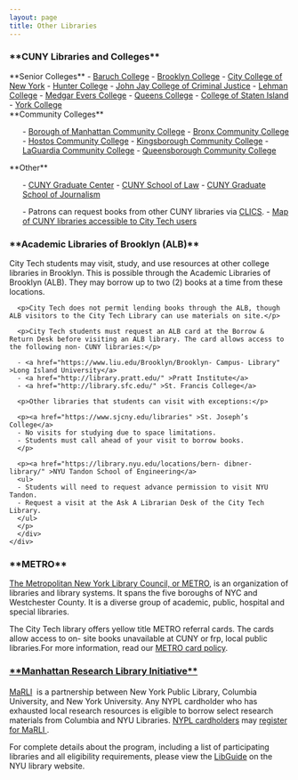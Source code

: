 ```yaml
--- 
layout: page
title: Other Libraries
--- 
```

<div class="card- group">
  <div class="card card- default">
    <div class="card- heading">
      <h3 class="card- title">
        **CUNY Libraries and Colleges**
      </h3>
    </div>
    <div>
      <div class="card- body">
        <div class="row">
        <div class="col- md- 4">
**Senior Colleges**
- <a href="https://library.baruch.cuny.edu/" target="_blank" >Baruch College</a>
- <a href="http://academic.brooklyn.cuny.edu/library/" target="_blank" >Brooklyn College</a>
- <a href="http://www.ccny.cuny.edu/library/" target="_blank" >City College of New York</a>
- <a href="http://library.hunter.cuny.edu/" target="_blank" >Hunter College</a>
- <a href="http://www.lib.jjay.cuny.edu/" target="_blank" >John Jay College of Criminal Justice</a>
- <a href="https://www.lehman.edu/library/" target="_blank" >Lehman College</a>
- <a href="http://www.mec.cuny.edu/library" target="_blank" >Medgar Evers College</a>
- <a href="http://www.qc.edu/Library/index.html" target="_blank" >Queens College</a>
- <a href="http://www.library.csi.cuny.edu/" target="_blank" >College of Staten Island</a>
- <a href="http://www.york.cuny.edu/library/" target="_blank" >York College</a></ul></ul>
</div>
      <div class="col- md- 4">
**Community Colleges**<ul>
- <a href="http://lib1.bmcc.cuny.edu/lib/" target="_blank" >Borough of Manhattan Community College</a>
- <a href="http://www.bcc.cuny.edu/library/" target="_blank" >Bronx Community College</a>
- <a href="http://www.hostos.cuny.edu/library/index.htm" target="_blank" >Hostos Community College</a>
- <a href="https://www.kbcc.cuny.edu/kcclibrary/Homepage.html" target="_blank" >Kingsborough Community College</a>
- <a href="http://www.lagcc.cuny.edu/library/" target="_blank" >LaGuardia Community College</a>
- <a href="http://www.qcc.cuny.edu/library/" target="_blank" >Queensborough Community College</a></ul></ul>
      </div>
      <div class="col- md- 4">
**Other**<ul>- <a href="http://library.gc.cuny.edu/" target="_blank" >CUNY Graduate Center</a>
- <a href="http://www.law.cuny.edu/library/" target="_blank" >CUNY School of Law</a>
- <a href="http://www.journalism.cuny.edu/research- center/" target="_blank" >CUNY Graduate School of Journalism</font></a></ul>
      </div> 
        </div>
<div class="col- md- 12">
<ul>
- Patrons can request books from other CUNY libraries via <a href="https://library.citytech.cuny.edu/help/how/clics.php" >CLICS</a>.
- <a href="https://kokomoto.carto.com/builder/7f1a1151- 7e8e- 4044- aab4- b068d2c6695b/embed" >Map of CUNY libraries accessible to City Tech users</a>
</ul>
</div>
      </div>
    </div>

  </div>
</div> 

 <div class="card- group">
  <div class="card card- default">
    <div class="card- heading">
      <h4 class="card- title">
        <h3>**Academic Libraries of Brooklyn (ALB)**</h3>
      </h4>
    </div>
    <div>
      <div class="card- body">
      <p>City Tech students may visit, study, and use resources at other college libraries in Brooklyn. This is possible through the Academic Libraries of Brooklyn (ALB). They may borrow up to two (2) books at a time from these locations.</p>

      <p>City Tech does not permit lending books through the ALB, though ALB visitors to the City Tech Library can use materials on site.</p>

      <p>City Tech students must request an ALB card at the Borrow & Return Desk before visiting an ALB library. The card allows access to the following non- CUNY libraries:</p>

      - <a href="https://www.liu.edu/Brooklyn/Brooklyn- Campus- Library" >Long Island University</a>
      - <a href="http://library.pratt.edu/" >Pratt Institute</a>
      - <a href="http://library.sfc.edu/" >St. Francis College</a>

      <p>Other libraries that students can visit with exceptions:</p>

      <p><a href="https://www.sjcny.edu/libraries" >St. Joseph’s College</a>
      - No visits for studying due to space limitations.
      - Students must call ahead of your visit to borrow books.
      </p>

      <p><a href="https://library.nyu.edu/locations/bern- dibner- library/" >NYU Tandon School of Engineering</a>
      <ul>
      - Students will need to request advance permission to visit NYU Tandon.
      - Request a visit at the Ask A Librarian Desk of the City Tech Library.
      </ul>
      </p>
      </div>
    </div>
  </div>
</div> 

 <div class="card- group">
  <div class="card card- default">
    <div class="card- heading">
      <h4 class="card- title">
        <h3>**METRO**</h3>
      </h4>
    </div>
    <div id="METRO" class="card">
      <div class="card- body"><p><a href="http://www.metro.org/" target="_blank" >The Metropolitan New York Library Council, or METRO</a>, is an organization of libraries and library systems. It spans the five boroughs of NYC and Westchester County. It is a diverse group of academic, public, hospital and special libraries.</p>
<p>The City Tech library offers yellow title METRO referral cards. The cards allow access to on- site books unavailable at CUNY or frp, local public libraries.For more information, read our&nbsp;<a href="http://library.citytech.cuny.edu/policies/access/metrocard.php" https://library.nyu.edu/locations/bern- dibner- library/>METRO card policy</a>.</p></div>
    </div>
  </div>
</div> 

 <div class="card- group">
  <div class="card card- default">
    <div class="card- heading">
      <h4 class="card- title">
        <a data- toggle="collapse" href="#MARLI"><h3>**Manhattan Research Library Initiative**</h3></a>
      </h4>
    </div>
    <div id="MARLI" class="card- collapse collapse in">
      <div class="card- body"><p><a href="http://www.nypl.org/help/finding- things/MaRLI" target="_blank" >MaRLI</a>&nbsp; is a partnership between New York Public Library, Columbia University, and New York University. Any NYPL cardholder who has exhausted local research resources is eligible to borrow select research materials from Columbia and NYU Libraries. <a href="http://www.nypl.org/help/library- card" target="_blank" >NYPL cardholders</a> may <a href="http://www.nypl.org/MaRLI- application" target="_blank" >register for MaRLI&nbsp;</a>.</p>
<p>For complete details about the program, including a list of participating libraries and all eligibility requirements, please view the&nbsp;<a href="http://marli.libguides.com/content.php?pid=194135&amp;sid=1627106" target="_blank" >LibGuide</a>&nbsp;on the NYU library website.</p>
</div>
    </div>
  </div>
</div> 
